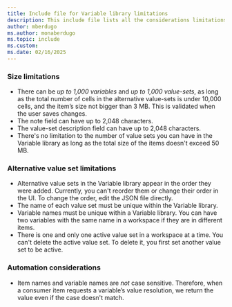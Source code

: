 ```yaml
---
title: Include file for Variable library limitations
description: This include file lists all the considerations limitations to consider when working with Variable libraries. 
author: mberdugo
ms.author: monaberdugo
ms.topic: include
ms.custom: 
ms.date: 02/16/2025
---
```


### Size limitations

* There can be *up to 1,000 variables* and *up to 1,000 value-sets*, as long as the total number of cells in the alternative value-sets is under 10,000 cells, and the item’s size not bigger than 3 MB. This is validated when the user saves changes.
* The note field can have up to 2,048 characters.
* The value-set description field can have up to 2,048 characters.
* There's no limitation to the number of value sets you can have in the Variable library as long as the total size of the items doesn't exceed 50 MB.

### Alternative value set limitations

* Alternative value sets in the Variable library appear in the order they were added. Currently, you can't reorder them or change their order in the UI. To change the order, edit the JSON file directly.
* The name of each value set must be unique within the Variable library.
* Variable names must be unique within a Variable library. You can have two variables with the same name in a workspace if they are in different items.
* There is one and only one active value set in a workspace at a time. You can't delete the active value set. To delete it, you first set  another value set to be active.

### Automation considerations

* Item names and variable names are *not* case sensitive. Therefore, when a consumer item requests a variable’s value resolution, we return the value even if the case doesn't match.

